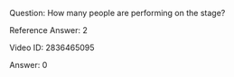 Question: How many people are performing on the stage?

Reference Answer: 2

Video ID: 2836465095

Answer: 0

